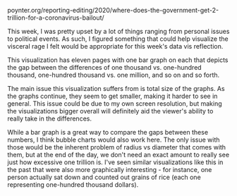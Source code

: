 poynter.org/reporting-editing/2020/where-does-the-government-get-2-trillion-for-a-coronavirus-bailout/

This week, I was pretty upset by a lot of things ranging from personal issues to political events. As such, I figured something that could help visualize the visceral rage I felt would be appropriate for this week's data vis reflection.

This visualization has eleven pages with one bar graph on each that depicts the gap between the differences of one thousand vs. one-hundred thousand, one-hundred thousand vs. one million, and so on and so forth.

The main issue this visualization suffers from is total size of the graphs. As the graphs continue, they seem to get smaller, making it harder to see in general. This issue could be due to my own screen resolution, but making the visualizations bigger overall will definitely aid the viewer's ability to really take in the differences.

While a bar graph is a great way to compare the gaps between these numbers, I think bubble charts would also work here. The only issue with those would be the inherent problem of radius vs diameter that comes with them, but at the end of the day, we don't need an exact amount to really see just how excessive one trillion is. I've seen similar visualizations like this in the past that were also more graphically interesting - for instance, one person actually sat down and counted out grains of rice (each one representing one-hundred thousand dollars).
